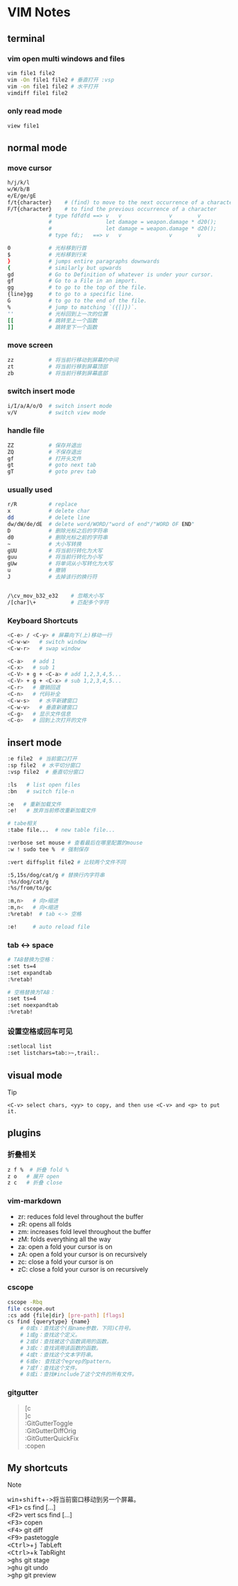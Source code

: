 # VIM Notes

## terminal

### vim open multi windows and files

```bash
vim file1 file2
vim -On file1 file2 # 垂直打开 :vsp
vim -on file1 file2 # 水平打开
vimdiff file1 file2
```

### only read mode

```bash
view file1
```

## normal mode

### move cursor

```bash
h/j/k/l
w/W/b/B
e/E/ge/gE
f/t{character}    # (find) to move to the next occurrence of a character in a line.
F/T{character}    # to find the previous occurrence of a character
             # type fdfdfd ==> v   v               v        v
             #                 let damage = weapon.damage * d20();
             #                 let damage = weapon.damage * d20();
             # type fd;;   ==> v   v               v        v

0            # 光标移到行首
$            # 光标移到行末
}            # jumps entire paragraphs downwards
{            # similarly but upwards
gd           # Go to Definition of whatever is under your cursor.
gf           # Go to a File in an import.
gg           # to go to the top of the file.
{line}gg     # to go to a specific line.
G            # to go to the end of the file.
%            # jump to matching `({[]})`.
''           # 光标回到上一次的位置
[[           # 跳转至上一个函数
]]           # 跳转至下一个函数
```

### move screen

```bash
zz           # 将当前行移动到屏幕的中间
zt           # 将当前行移到屏幕顶部
zb           # 将当前行移到屏幕底部
```

### switch insert mode

```bash
i/I/a/A/o/O  # switch insert mode
v/V          # switch view mode
```

### handle file

```bash
ZZ           # 保存并退出
ZQ           # 不保存退出
gf           # 打开头文件
gt           # goto next tab
gT           # goto prev tab
```

### usually used

```bash
r/R          # replace
x            # delete char
dd           # delete line
dw/dW/de/dE  # delete word/WORD/"word of end"/"WORD OF END"
D            # 删除光标之后的字符串
d0           # 删除光标之前的字符串
~            # 大小写转换
gUU          # 将当前行转化为大写
guu          # 将当前行转化为小写
gUw          # 将单词从小写转化为大写
u            # 撤销
J            # 去掉该行的换行符


/\cv_mov_b32_e32    # 忽略大小写
/[char]\+           # 匹配多个字符
```

### Keyboard Shortcuts

```bash
<C-e> / <C-y> # 屏幕向下(上)移动一行
<C-w-w>   # switch window
<C-w-r>   # swap window

<C-a>   # add 1
<C-x>   # sub 1
<C-V> + g + <C-a> # add 1,2,3,4,5...
<C-V> + g + <C-x> # sub 1,2,3,4,5...
<C-r>   # 撤销回退
<C-n>   # 代码补全
<C-w-s>   # 水平新建窗口
<C-w-v>   # 垂直新建窗口
<C-g>   # 显示文件信息
<C-o>   # 回到上次打开的文件
```

## insert mode

```bash
:e file2  # 当前窗口打开
:sp file2  # 水平切分窗口
:vsp file2  # 垂直切分窗口

:ls   # list open files
:bn   # switch file-n

:e   # 重新加载文件
:e!   # 放弃当前修改重新加载文件

# tabe相关
:tabe file...  # new table file...

:verbose set mouse # 查看最后在哪里配置的mouse
:w ! sudo tee %  # 强制保存

:vert diffsplit file2 # 比较两个文件不同

:5,15s/dog/cat/g # 替换行内字符串
:%s/dog/cat/g
:%s/from/to/gc

:m,n>   # 向>缩进
:m,n<   # 向<缩进
:%retab!  # tab <-> 空格

:e!     # auto reload file
```

### tab <-> space

```bash
# TAB替换为空格：
:set ts=4
:set expandtab
:%retab!

# 空格替换为TAB：
:set ts=4
:set noexpandtab
:%retab!
```

### 设置空格或回车可见

```bash
:setlocal list
:set listchars=tab:>~,trail:.
```

## visual mode

> [!TIP]
> ``<C-v> select chars, <yy> to copy, and then use <C-v> and <p> to put it.``

## plugins

### 折叠相关

```bash
z f %  # 折叠 fold %
z o   # 展开 open
z c   # 折叠 close
```

### vim-markdown

- zr: reduces fold level throughout the buffer
- zR: opens all folds
- zm: increases fold level throughout the buffer
- zM: folds everything all the way
- za: open a fold your cursor is on
- zA: open a fold your cursor is on recursively
- zc: close a fold your cursor is on
- zC: close a fold your cursor is on recursively

### cscope

```bash
cscope -Rbq
file cscope.out
:cs add {file|dir} [pre-path] [flags]
cs find {querytype} {name}
    # 0或s：查找这个(指name参数，下同)C符号。
    # 1或g：查找这个定义。
    # 2或d：查找被这个函数调用的函数。
    # 3或c：查找调用该函数的函数。
    # 4或t：查找这个文本字符串。
    # 6或e: 查找这个egrep的pattern。
    # 7或f：查找这个文件。
    # 8或i：查找#include了这个文件的所有文件。
```

### gitgutter

> [c  
> ]c  
> :GitGutterToggle  
> :GitGutterDiffOrig  
> :GitGutterQuickFix  
> :copen

## My shortcuts

> [!NOTE]
> <kbd>win</kbd>+<kbd>shift</kbd>+<kbd>-></kbd>将当前窗口移动到另一个屏幕。  
> <kbd>\<F1\></kbd> cs find [...]  
> <kbd>\<F2\></kbd> vert scs find [...]  
> <kbd>\<F3\></kbd> copen  
> <kbd>\<F4\></kbd> git diff  
> <kbd>\<F9\></kbd> pastetoggle  
> <kbd>\<Ctrl\></kbd>+<kbd>j</kbd> TabLeft  
> <kbd>\<Ctrl\></kbd>+<kbd>k</kbd> TabRight  
> <kbd>\>ghs</kbd> git stage  
> <kbd>\>ghu</kbd> git undo  
> <kbd>\>ghp</kbd> git preview  
